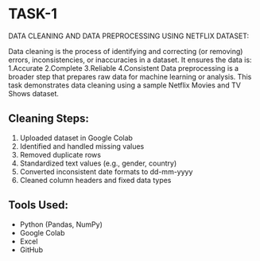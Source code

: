 # TASK-1
DATA CLEANING AND DATA PREPROCESSING USING NETFLIX DATASET:

Data cleaning is the process of identifying and correcting (or removing) errors, inconsistencies, or inaccuracies in a dataset.
It ensures the data is:
1.Accurate
2.Complete
3.Reliable
4.Consistent
Data preprocessing is a broader step that prepares raw data for machine learning or analysis.
This task demonstrates data cleaning using a sample Netflix Movies and TV Shows dataset.

## Cleaning Steps:
1. Uploaded dataset in Google Colab
2. Identified and handled missing values
3. Removed duplicate rows
4. Standardized text values (e.g., gender, country)
5. Converted inconsistent date formats to dd-mm-yyyy
6. Cleaned column headers and fixed data types

## Tools Used:
- Python (Pandas, NumPy)
- Google Colab
- Excel
- GitHub

